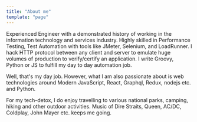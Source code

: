 ```yaml
---
title: "About me"
template: "page"
---
```


Experienced Engineer with a demonstrated history of working in the information technology and services industry. Highly skilled in Performance Testing, Test Automation with tools like JMeter, Selenium, and LoadRunner. I hack HTTP protocol between any client and server to emulate huge volumes of production to verify/certify an application. I write Groovy, Python or JS to fulfill my day to day automation job.

Well, that's my day job. However, what I am also passionate about is web technologies around Modern JavaScript, React, Graphql, Redux, nodejs etc. and Python. 

For my tech-detox, I do enjoy travelling to various national parks, camping, hiking and other outdoor activities. Music of Dire Straits, Queen, AC/DC, Coldplay, John Mayer etc. keeps me going.
